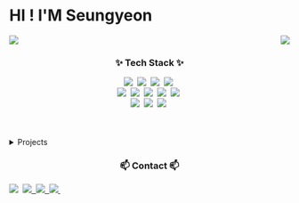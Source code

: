 

# HI ! I'M Seungyeon 



<!--<div>
       <h3>🍓Name</h3>
       <p>  <strong>라즈베리</strong>, 김 승 연</p>
      <h3>📄Education</h3>
      <p>이화여자대학교 컴퓨터 공학과</p>
      <h3>🎂 Birth</h3>
      <p>2001.12.27</p>
      <h3>✉️ E-Mail</h3>
      <a href="mailto:sungyeon1227@gmail.com">
    <img src="https://img.shields.io/badge/sungyeon1227@gmail.com-D14836?style=for-the-badge&logo=gmail&logoColor=white"/>&nbsp
  </a><a href="mailto:howdy1227@ewhain.net">
    <img src="https://img.shields.io/badge/howdy1227@ewhain.net-D14836?style=for-the-badge&logo=gmail&logoColor=white"/>&nbsp
  </a>
  <h3>🔗 GitHub</h3>
      <a href="https://github.com/bleuxsy">
      <img src="https://img.shields.io/badge/github-181717.svg?style=for-the-badge&logo=github&logoColor=white" />&nbsp
      </a>
       <h3>📰 Tech Blog</h3>
       <a href="https://howdy1227.tistory.com">
       <img src="https://img.shields.io/badge/Tistory-FF0000?style=for-the-badge&logo=Tistory&logoColor=white" />&nbsp
       </a>
       <h2>👨‍💻 About me</h2>
      <ul>
         <li>저는 문제 해결에 집중하며, 효율적인 소프트웨어를 개발하는 것을 목표로 하고 있습니다.</li>
        <li> 개발자로 성장하면서도 협력과 소통을 통해 팀과 함께 성장하는 것을 중요하게 생각합니다.</li>
        <li> 프로젝트를 진행하면서 함께 성장할 수 있는 팀의 일원이 되고 싶습니다.</li>
      </ul>
</div>-->
<div>
<img align="right" src="http://mazassumnida.wtf/api/v2/generate_badge?boj=howdy1227"/> <img src="http://mazandi.herokuapp.com/api?handle=howdy1227&theme=warm"/>
</div>
<h3 align="center">✨ Tech Stack ✨</h3>


<div align="center">
   <img src="https://img.shields.io/badge/React-20232A?style=for-the-badge&logo=react&logoColor=61DAFB"/>&nbsp
   <img src="https://img.shields.io/badge/JavaScript-F7DF1E?style=for-the-badge&logo=JavaScript&logoColor=white"/>&nbsp
  <img src="https://img.shields.io/badge/HTML5-E34F26?style=for-the-badge&logo=html5&logoColor=white"/>&nbsp
  <img src="https://img.shields.io/badge/CSS3-1572B6?style=for-the-badge&logo=css3&logoColor=white"/>&nbsp
</div>

<div align="center">
 <img src="https://img.shields.io/badge/Python-3776AB?style=for-the-badge&logo=python&logoColor=white"/>&nbsp
  <img src="https://img.shields.io/badge/C-00599C?style=for-the-badge&logo=c&logoColor=white"/>&nbsp
  <img src="https://img.shields.io/badge/C%23-239120?style=for-the-badge&logo=c-sharp&logoColor=white"/>&nbsp
   <img src="https://img.shields.io/badge/C%2B%2B-00599C?style=for-the-badge&logo=c%2B%2B&logoColor=white"/>&nbsp
   <img src="https://img.shields.io/badge/Java-ED8B00?style=for-the-badge&logo=openjdk&logoColor=white"/>&nbsp
</div>
</div>
<div align="center">
 <img src="https://img.shields.io/badge/Unity-100000?style=for-the-badge&logo=unity&logoColor=white"/>&nbsp
  <img src="https://img.shields.io/badge/Kotlin-0095D5?&style=for-the-badge&logo=kotlin&logoColor=white"/>&nbsp
  <img src="https://img.shields.io/badge/MySQL-00000F?style=for-the-badge&logo=mysql&logoColor=white"/>&nbsp
</div>
</br>
</br></br>

<details>
<summary>  Projects </summary>

<h3 align="center">📝 Projects 📝</h3>



> ## 1. 💐 Fresh - FlowerShop

> 타이쿤 게임 _(KING 게임 개발 동아리-여름 방학 프로젝트)_
>
> - 개발기간 : 2022.07.01-08.01
> - 핵심 역할 : 코더 ; C# 과 Unity를 활용해 전체적인 화면 구성과 작동 구현
>
>
> - Language : C#  
> - Skill : Unity
> - [![GitHub](https://img.shields.io/badge/github-181717.svg?style=for-the-badge&logo=github&logoColor=white)](https://github.com/bleuxsy/Fresh-FlowerShop) [![Figma](https://img.shields.io/badge/figma-F24E1E.svg?style=for-the-badge&logo=figma&logoColor=white)](https://www.figma.com/design/fKin3hLmYPthN8SfqU83k6/%EC%8B%A0%EC%84%A0%EA%BD%83%EC%A7%91-%ED%8E%98%EC%9D%B4%EC%A7%80-%EA%B5%AC%EC%84%B1?node-id=2-3&t=bR5zxexTLnbYHzzy-1) [![Notion](https://img.shields.io/badge/Notion-F3F3F3.svg?style=for-the-badge&logo=notion&logoColor=black)](https://www.notion.so/d8001ad85fa24a8dbb75e2d8b40dd58f?pvs=4) [![Tistory](https://img.shields.io/badge/Tistory-FF0000?style=for-the-badge&logo=Tistory&logoColor=white)](https://howdy1227.tistory.com/category/포트폴리오/게임%20개발%20프로젝트) 


<br />

## 2. 🍚 EAT-WHA

> 맛집 추천 웹사이트 _(오픈 SW 포르젝트 )_
>
> - 개발기간 : 2022.09.01-12.15
> - 핵심 역할 : Front-end; 웹사이트 화면 구현
>   
> - Language : HTML,CSS, javascript
> - [![GitHub](https://img.shields.io/badge/github-181717.svg?style=for-the-badge&logo=github&logoColor=white)](https://github.com/bleuxsy/moso) [![Figma](https://img.shields.io/badge/figma-F24E1E.svg?style=for-the-badge&logo=figma&logoColor=white)](https://www.figma.com/design/DtxHuwebFosE7rc1a95rgf/osp-ui?node-id=60-5&t=n1f4tSBLu0s6ZZZt-1) [![Tistory](https://img.shields.io/badge/Tistory-FF0000?style=for-the-badge&logo=Tistory&logoColor=white)](https://howdy1227.tistory.com/5)


<br />

## 3. 📌 EWHADULE

> 신입생들을 위한 학교 정보 웹사이트 _(ECC 개발 동아리 - 23-1 프로젝트 )_
>
> - 개발기간 : 2023.03.03 - 06.25
> - 핵심 역할 : Front-end; 웹사이트 화면 구현
>   
> - Language : HTML,CSS, javascript
> - [![GitHub](https://img.shields.io/badge/github-181717.svg?style=for-the-badge&logo=github&logoColor=white)](https://github.com/bleuxsy/EWHADULE) [![Figma](https://img.shields.io/badge/figma-F24E1E.svg?style=for-the-badge&logo=figma&logoColor=white)](https://www.figma.com/design/FbvGeU1H5ibWrj3ZY8Y06N/ECC-%ED%94%84%EB%A1%9C%EC%A0%9D%ED%8A%B8?node-id=0-1&t=WP4pBjShf8Q4rOLO-1) [![Tistory](https://img.shields.io/badge/Tistory-FF0000?style=for-the-badge&logo=Tistory&logoColor=white)](https://howdy1227.tistory.com/27)

<br />

## 4. 🗂️ 병원 DB 관리 웹사이트

> 병원 차트 기록 관리 웹사이트 _(데이터베이스- 23-1 프로젝트)_
>
> - 개발기간 : 2023.03.04-06.15
> - 핵심 역할 : Front-end , Back-end ; 데이터 베이스 구축
> - Language : SQL, PHP , HTML
> - Skill : MYSQL 
>
> - [![Tistory](https://img.shields.io/badge/Tistory-FF0000?style=for-the-badge&logo=Tistory&logoColor=white)](https://howdy1227.tistory.com/62)

<br />


## 5. 👊 EVELOPE

> 개발자 커뮤니티앱 _(CodingStage 개발 동아리 - 여름방학 프로젝트)_
>
> - 개발기간 : 2023.07.01-07.25
> - 핵심 역할 : Designer, Back-end ; 초반 프로젝트 설계
>  
> - Skill : Figma 
>
>> Designer
>> - [![Figma](https://img.shields.io/badge/figma-F24E1E.svg?style=for-the-badge&logo=figma&logoColor=white)](https://www.figma.com/design/Eg6pp43eOiXeeyPrFMuQV1/Cnergy?t=WP4pBjShf8Q4rOLO-1) [![Tistory](https://img.shields.io/badge/Tistory-FF0000?style=for-the-badge&logo=Tistory&logoColor=white)](https://howdy1227.tistory.com/60)
>>   
>> Back-end
>> - [![Tistory](https://img.shields.io/badge/Tistory-FF0000?style=for-the-badge&logo=Tistory&logoColor=white)](https://howdy1227.tistory.com/36)
<br />

## 6. 🩺 두레

> 노인에게 맞춤화된 의료 건강 관리 앱 서비스_(인간과 컴퓨터 상호작용 - 23-2 프로젝트)_
>
> - 개발기간 : 2023.09.02 - 12.15
> - 핵심 역할 : Designer ; UIUX 제작
> - Skill : Figma
>
> - [![Figma](https://img.shields.io/badge/figma-F24E1E.svg?style=for-the-badge&logo=figma&logoColor=white)](https://www.figma.com/design/mlSm2dlX0WAqF25G36nBrz/%EC%9D%B8%EC%BB%B4%EC%83%81-%EB%91%90%EB%A0%88?t=WP4pBjShf8Q4rOLO-1) [![Tistory](https://img.shields.io/badge/Tistory-FF0000?style=for-the-badge&logo=Tistory&logoColor=white)](https://howdy1227.tistory.com/61)

<br />

## 7. 🦠 Covid-19 예측 딥러닝 Model

> 검색어 빈도 데이터를 반영한 코로나 19 확진자 수 예측 딥러닝 모델 _(VERITROSS - 딥러닝 프로젝트)_
>
> - 개발기간 : 2024.01.02 - 02.15
> - 핵심 역할 : 코더 
> - Language : python3
> - Skill : Deep Learning 
>
> - [![GitHub](https://img.shields.io/badge/github-181717.svg?style=for-the-badge&logo=github&logoColor=white)](https://github.com/bleuxsy/DL-project) [![Tistory](https://img.shields.io/badge/Tistory-FF0000?style=for-the-badge&logo=Tistory&logoColor=white)](https://howdy1227.tistory.com/58)

<br />

## 8. ☕️ ECHub

> 이화여대 주변 카페 지도(정보&추천) 웹사이트 _(ECC 개발 동아리 - 겨울 방학 프로젝트)_
>
> - 개발기간 : 2024.01.02 - 02.15
> - 핵심 역할 : Front-end
> - Language : React, HTML, CSS, Javascript
>
> - [![GitHub](https://img.shields.io/badge/github-181717.svg?style=for-the-badge&logo=github&logoColor=white)](https://github.com/bleuxsy/ECHub) [![Figma](https://img.shields.io/badge/figma-F24E1E.svg?style=for-the-badge&logo=figma&logoColor=white)](https://www.figma.com/design/QWNPoMThFe3JL2yZ4vckKn/ECHUB?t=WP4pBjShf8Q4rOLO-1) [![Notion](https://img.shields.io/badge/Notion-F3F3F3.svg?style=for-the-badge&logo=notion&logoColor=black)](https://www.notion.so/suuujin-kim/1-ea47bcffc72b44e18f7139b85ddd6800?pvs=4) [![Tistory](https://img.shields.io/badge/Tistory-FF0000?style=for-the-badge&logo=Tistory&logoColor=white)](https://howdy1227.tistory.com/59) 



<br />

## 9. 📋 PORTODO

>자신의 커리어를 위한 활동을 AI를 통해 쉽게 기록하고 자신의 목표를 위한 정보를 받을 수 있는 웹사이트 _(IT 동아리 연합 해커톤 - EWHA-thon)_
>
> - 개발기간 : 2024.03.15 - 03.17
> - 핵심 역할 : Front-end
> - Language : HTML, CSS, Javascript
>
> - [![GitHub](https://img.shields.io/badge/github-181717.svg?style=for-the-badge&logo=github&logoColor=white)](https://github.com/bleuxsy/GreenPower) [![Figma](https://img.shields.io/badge/figma-F24E1E.svg?style=for-the-badge&logo=figma&logoColor=white)](https://www.figma.com/design/EjAclYFsjxdKfFfgr8Yq2C/UI?t=WP4pBjShf8Q4rOLO-1) [![Notion](https://img.shields.io/badge/Notion-F3F3F3.svg?style=for-the-badge&logo=notion&logoColor=black)](https://www.notion.so/green-power/f253de30fd10441ab37a0093c6ae0262?pvs=4)



<br />

## 10. 🎁 시 소

>MZ 세대를 위한 데이트 코스 & 하루 일기 자동 생성 AI _(뤼튼 생성형 AI 아이디어톤)_
>
> - 개발기간 : 2024.05.14 - 05.18
> - 핵심 역할 : 개발자 ; 생성형 AI 기술 분석 및  기술 구현 가능성 부문 담당
> - Skill : Deap Learning
>
> -  [![Figma](https://img.shields.io/badge/figma-F24E1E.svg?style=for-the-badge&logo=figma&logoColor=white)](https://www.figma.com/design/rHMmDPvY1FFE3DsZdXL9Dd/%EC%8B%9C%EC%86%8C-PPT?node-id=0-1&t=n1f4tSBLu0s6ZZZt-1) [![Notion](https://img.shields.io/badge/Notion-F3F3F3.svg?style=for-the-badge&logo=notion&logoColor=black)](https://www.notion.so/AI-7cf72344774e4f83bd3138d3668286ff?pvs=4)



<br />

## 11. 🎧 FLO 앱

>FLO 앱 클론 코딩 _(UMC 개발 동아리 - 안드로이드 앱 개발)_
>
> - 개발기간 : 2024.04.01 - 07.01
> - 핵심 역할 : 안드로이드 앱 개발
> - Language : Kotlin, Java
> - Skill : Android Studio
>
> -  [![GitHub](https://img.shields.io/badge/github-181717.svg?style=for-the-badge&logo=github&logoColor=white)](https://github.com/bleuxsy/UMC-flo)

<br />

## 12. 🌳 Zero Plant
> 제로 웨이스트 식물 온라인 판매 서비스 _(UNIS 창업 해커톤 )_
>
> - 개발기간 : 2024.07.17 - 2024.07.19
> - 핵심 역할 : Front-end
> - Language : HTML, CSS, Javascript
>
>
> -  [![GitHub](https://img.shields.io/badge/github-181717.svg?style=for-the-badge&logo=github&logoColor=white)](https://github.com/bleuxsy/zeroplant)

<br />

## 13. 📝하루일기
> 생성형 AI; 노인을 위한 자동일기 서비스 _(SeSAC 해커톤 본선 진출)_
>
> - 개발기간 : 2024.07.22 - 2024.08.02
> - 핵심 역할 : Front-end , 기획 , 디자인 
> 
>
>
> -  [![GitHub](https://img.shields.io/badge/github-181717.svg?style=for-the-badge&logo=github&logoColor=white)](https://github.com/Paprika-Gangster)

<br />

## 14. 📖READ ME (앱 출시 예정)
>  현대인들에게 맞춘 책을 더 쉽게 접근할 수 있도록 돕는 어플리케이션_(UMC 개발 동아리 방학 프로젝트 - 🏆대상  )_
>
> - 개발기간 : 2024.07.22 - 2024.09.01
> - 핵심 역할 : Front-end ,
> - Language :Kotlin
> 
>
>
> -  [![GitHub](https://img.shields.io/badge/github-181717.svg?style=for-the-badge&logo=github&logoColor=white)](https://github.com/UMCreadme) [![Figma](https://img.shields.io/badge/figma-F24E1E.svg?style=for-the-badge&logo=figma&logoColor=white)](https://www.figma.com/design/DgprqiPwQzdRbpftE33ZIo/%EB%A6%AC%EB%93%9C%EB%AF%B8-project?node-id=0-1&t=sclVFHg5ppE5HneT-1) [![Notion](https://img.shields.io/badge/Notion-F3F3F3.svg?style=for-the-badge&logo=notion&logoColor=black)](https://www.notion.so/50cafdf71b924e9da43145fc12327dd9?pvs=4)

## 15. 🐛Garden
>  <Garden: 집중하기>는 단순한 디지털 디톡스 앱을 넘어, 사용자들이 더 나은 삶의 균형을 찾아갈 수 있도록 돕는 앱 
>
> - 개발기간 : 2024.12.22 - 2025.02.16
> - 핵심 역할 : Front-end 
> - Language : React, javascript
> 
>
>
> -  [![GitHub](https://img.shields.io/badge/github-181717.svg?style=for-the-badge&logo=github&logoColor=white)](https://github.com/codeit-garden/Garden-FE) [![Figma](https://img.shields.io/badge/figma-F24E1E.svg?style=for-the-badge&logo=figma&logoColor=white)](https://www.figma.com/proto/JJBEDWYsWOEJ8EYjntj2EZ/Prototype?node-id=293-1428&t=HZnb9FqRrL5hISFV-1) [![Notion](https://img.shields.io/badge/Notion-F3F3F3.svg?style=for-the-badge&logo=notion&logoColor=black)](https://www.notion.so/Garden-16dc4522a6af809fa981f02e7137e101?pvs=4)

## 16. 🥦WeFresh
>  냉장고 속 식재료의 신선도와 소비기한을 관리하고 AI 기반 맞춤형 레시피를 추천해주는 플랫폼 WEFRESH
>
> - 개발기간 : 2024.09.22 - ing
> - 핵심 역할 : Front-end, AI
> - Language : React-native, Typescript, Python
> 
>
>
> -  [![GitHub](https://img.shields.io/badge/github-181717.svg?style=for-the-badge&logo=github&logoColor=white)](https://github.com/2024EwhaCapstone/WEFRESH-FRONT) [![Figma](https://img.shields.io/badge/figma-F24E1E.svg?style=for-the-badge&logo=figma&logoColor=white)](https://www.figma.com/slides/ChFqpkJpuanP06V1JkIYnu/WEFRESH-발표자료?node-id=1-59&t=KKFhhO3XrIESjQWa-0) [![Notion](https://img.shields.io/badge/Notion-F3F3F3.svg?style=for-the-badge&logo=notion&logoColor=black)](https://www.notion.so/1106ed1f61438173b38ad4280ed6dac9?pvs=4)

<br />
</details>

<h3 align="center">📫 Contact 📫</h3>
<div align="center
  <a href="mailto:sungyeon1227@gmail.com">
    <img src="https://img.shields.io/badge/sungyeon1227@gmail.com-D14836?style=for-the-badge&logo=gmail&logoColor=white"/>&nbsp
  </a>
  <a href="mailto:howdy1227@ewhain.net">
    <img src="https://img.shields.io/badge/howdy1227@ewhain.net-D14836?style=for-the-badge&logo=gmail&logoColor=white"/>&nbsp
  </a>
   <a href="https://github.com/bleuxsy">
   <img src="https://img.shields.io/badge/github-181717.svg?style=for-the-badge&logo=github&logoColor=white" />&nbsp
     </a>
  <a href="https://howdy1227.tistory.com">
    <img src="https://img.shields.io/badge/Tistory-FF0000?style=for-the-badge&logo=Tistory&logoColor=white" />&nbsp
  </a>
  
</div>

 
